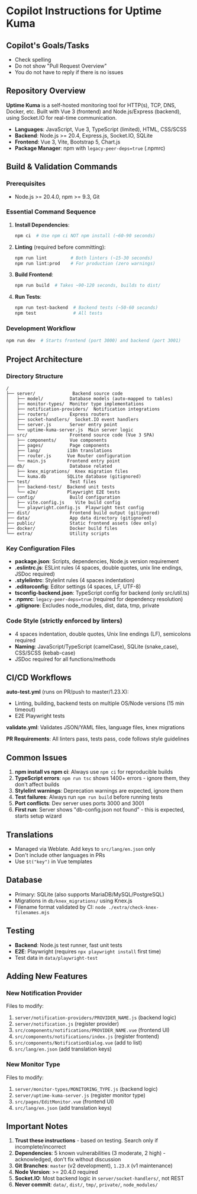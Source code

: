 # Copilot Instructions for Uptime Kuma

## Copilot's Goals/Tasks

- Check spelling
- Do not show "Pull Request Overview"
- You do not have to reply if there is no issues

## Repository Overview

**Uptime Kuma** is a self-hosted monitoring tool for HTTP(s), TCP, DNS, Docker, etc. Built with Vue 3 (frontend) and Node.js/Express (backend), using Socket.IO for real-time communication.

- **Languages**: JavaScript, Vue 3, TypeScript (limited), HTML, CSS/SCSS
- **Backend**: Node.js >= 20.4, Express.js, Socket.IO, SQLite
- **Frontend**: Vue 3, Vite, Bootstrap 5, Chart.js
- **Package Manager**: npm with `legacy-peer-deps=true` (.npmrc)

## Build & Validation Commands

### Prerequisites
- Node.js >= 20.4.0, npm >= 9.3, Git

### Essential Command Sequence

1. **Install Dependencies**:
   ```bash
   npm ci  # Use npm ci NOT npm install (~60-90 seconds)
   ```

2. **Linting** (required before committing):
   ```bash
   npm run lint         # Both linters (~15-30 seconds)
   npm run lint:prod    # For production (zero warnings)
   ```

3. **Build Frontend**:
   ```bash
   npm run build  # Takes ~90-120 seconds, builds to dist/
   ```

4. **Run Tests**:
   ```bash
   npm run test-backend  # Backend tests (~50-60 seconds)
   npm test              # All tests
   ```

### Development Workflow

```bash
npm run dev  # Starts frontend (port 3000) and backend (port 3001)
```

## Project Architecture

### Directory Structure

```
/
├── server/              Backend source code
│   ├── model/          Database models (auto-mapped to tables)
│   ├── monitor-types/  Monitor type implementations
│   ├── notification-providers/  Notification integrations
│   ├── routers/        Express routers
│   ├── socket-handlers/  Socket.IO event handlers
│   ├── server.js       Server entry point
│   └── uptime-kuma-server.js  Main server logic
├── src/                Frontend source code (Vue 3 SPA)
│   ├── components/     Vue components
│   ├── pages/          Page components
│   ├── lang/          i18n translations
│   ├── router.js      Vue Router configuration
│   └── main.js        Frontend entry point
├── db/                 Database related
│   ├── knex_migrations/  Knex migration files
│   └── kuma.db        SQLite database (gitignored)
├── test/               Test files
│   ├── backend-test/  Backend unit tests
│   └── e2e/           Playwright E2E tests
├── config/             Build configuration
│   ├── vite.config.js    Vite build config
│   └── playwright.config.js  Playwright test config
├── dist/               Frontend build output (gitignored)
├── data/               App data directory (gitignored)
├── public/             Static frontend assets (dev only)
├── docker/             Docker build files
└── extra/              Utility scripts
```

### Key Configuration Files

- **package.json**: Scripts, dependencies, Node.js version requirement
- **.eslintrc.js**: ESLint rules (4 spaces, double quotes, unix line endings, JSDoc required)
- **.stylelintrc**: Stylelint rules (4 spaces indentation)
- **.editorconfig**: Editor settings (4 spaces, LF, UTF-8)
- **tsconfig-backend.json**: TypeScript config for backend (only src/util.ts)
- **.npmrc**: `legacy-peer-deps=true` (required for dependency resolution)
- **.gitignore**: Excludes node_modules, dist, data, tmp, private

### Code Style (strictly enforced by linters)

- 4 spaces indentation, double quotes, Unix line endings (LF), semicolons required
- **Naming**: JavaScript/TypeScript (camelCase), SQLite (snake_case), CSS/SCSS (kebab-case)
- JSDoc required for all functions/methods

## CI/CD Workflows

**auto-test.yml** (runs on PR/push to master/1.23.X):
- Linting, building, backend tests on multiple OS/Node versions (15 min timeout)
- E2E Playwright tests

**validate.yml**: Validates JSON/YAML files, language files, knex migrations

**PR Requirements**: All linters pass, tests pass, code follows style guidelines

## Common Issues

1. **npm install vs npm ci**: Always use `npm ci` for reproducible builds
2. **TypeScript errors**: `npm run tsc` shows 1400+ errors - ignore them, they don't affect builds
3. **Stylelint warnings**: Deprecation warnings are expected, ignore them
4. **Test failures**: Always run `npm run build` before running tests
5. **Port conflicts**: Dev server uses ports 3000 and 3001
6. **First run**: Server shows "db-config.json not found" - this is expected, starts setup wizard

## Translations

- Managed via Weblate. Add keys to `src/lang/en.json` only
- Don't include other languages in PRs
- Use `$t("key")` in Vue templates

## Database

- Primary: SQLite (also supports MariaDB/MySQL/PostgreSQL)
- Migrations in `db/knex_migrations/` using Knex.js
- Filename format validated by CI: `node ./extra/check-knex-filenames.mjs`

## Testing

- **Backend**: Node.js test runner, fast unit tests
- **E2E**: Playwright (requires `npx playwright install` first time)
- Test data in `data/playwright-test`

## Adding New Features

### New Notification Provider
Files to modify:
1. `server/notification-providers/PROVIDER_NAME.js` (backend logic)
2. `server/notification.js` (register provider)
3. `src/components/notifications/PROVIDER_NAME.vue` (frontend UI)
4. `src/components/notifications/index.js` (register frontend)
5. `src/components/NotificationDialog.vue` (add to list)
6. `src/lang/en.json` (add translation keys)

### New Monitor Type
Files to modify:
1. `server/monitor-types/MONITORING_TYPE.js` (backend logic)
2. `server/uptime-kuma-server.js` (register monitor type)
3. `src/pages/EditMonitor.vue` (frontend UI)
4. `src/lang/en.json` (add translation keys)

## Important Notes

1. **Trust these instructions** - based on testing. Search only if incomplete/incorrect
2. **Dependencies**: 5 known vulnerabilities (3 moderate, 2 high) - acknowledged, don't fix without discussion
3. **Git Branches**: `master` (v2 development), `1.23.X` (v1 maintenance)
4. **Node Version**: >= 20.4.0 required
5. **Socket.IO**: Most backend logic in `server/socket-handlers/`, not REST
6. **Never commit**: `data/`, `dist/`, `tmp/`, `private/`, `node_modules/`
